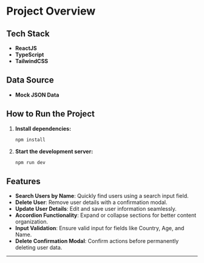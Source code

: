 # Project Overview

## Tech Stack

- **ReactJS**
- **TypeScript**
- **TailwindCSS**

## Data Source

- **Mock JSON Data**

## How to Run the Project

1. **Install dependencies:**

   ```bash
   npm install
   ```

2. **Start the development server:**

   ```bash
   npm run dev
   ```

## Features

- **Search Users by Name**: Quickly find users using a search input field.
- **Delete User**: Remove user details with a confirmation modal.
- **Update User Details**: Edit and save user information seamlessly.
- **Accordion Functionality**: Expand or collapse sections for better content organization.
- **Input Validation**: Ensure valid input for fields like Country, Age, and Name.
- **Delete Confirmation Modal**: Confirm actions before permanently deleting user data.

---
